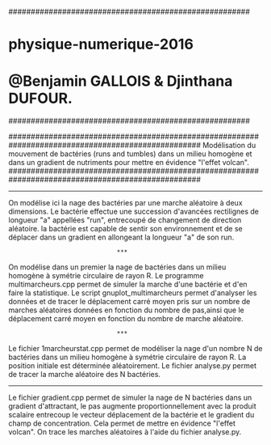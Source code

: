 ######################################################
#    physique-numerique-2016                         #
#    @Benjamin GALLOIS & Djinthana DUFOUR.           #
######################################################


###################################################################################################
Modélisation du mouvement de bactéries (runs and tumbles) dans un milieu
homogène et dans un gradient de nutriments pour mettre en évidence "l'effet volcan".
###################################################################################################


***************************************************************************************************
On modélise ici la nage des bactéries par une marche aléatoire à deux dimensions.
Le bactérie effectue une succession d'avancées rectilignes de longueur "a"
 appellées "run", entrecoupé de changement de direction aléatoire. la bactérie
 est capable de sentir son environnement et de se déplacer dans un gradient
 en allongeant la longueur "a" de son run.

                                  ***

 On modélise dans un premier la nage de bactéries dans un milieu homogène à
 symétrie circulaire de rayon R.
 Le programme multimarcheurs.cpp permet de simuler la marche d'une bactérie et
 d'en faire la statistique. Le script gnuplot_multimarcheurs permet d'analyser
 les données et de tracer le déplacement carré moyen pris sur un nombre de
 marches aléatoires données en fonction du nombre de pas,ainsi que le
 déplacement carré moyen en fonction du nombre de marche aléatoire.

                                  ***

 Le fichier 1marcheurstat.cpp permet de modéliser la nage d'un nombre N de
 bactéries dans un milieu homogène à symétrie circulaire de rayon R. La position initiale
 est déterminée aléatoirement. Le fichier analyse.py permet de tracer la marche aléatoire
 des N bactéries.

***************************************************************************************************

 Le fichier gradient.cpp permet de simuler la nage de N bactéries dans un gradient
 d'attractant, le pas augmente proportionnellement avec la produit scalaire entrecoup
 le vecteur déplacement de la bactérie et le gradient du champ de concentration.
 Cela permet de mettre en évidence "l'effet volcan". On trace les marches aléatoires
 à l'aide du fichier analyse.py.
